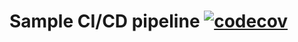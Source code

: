 # Sample CI/CD pipeline [![codecov](https://codecov.io/gh/miranska/cps847-w22-ga/branch/main/graph/badge.svg?token=14SO4K7F7Y)](https://codecov.io/gh/miranska/cps847-w22-ga)
